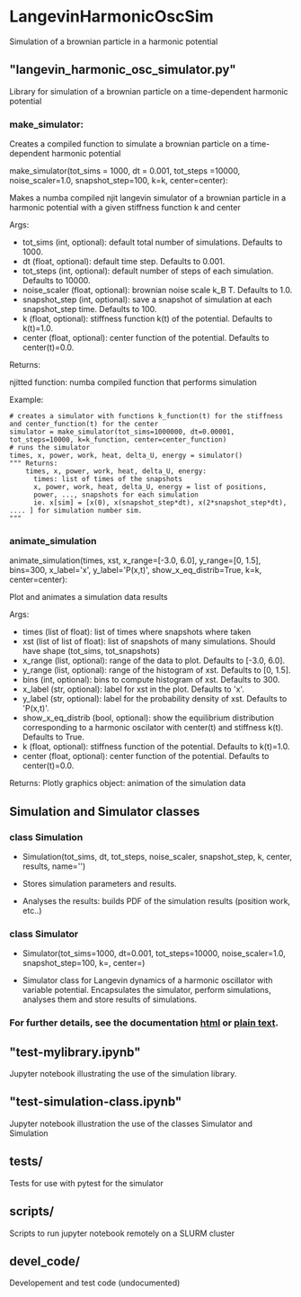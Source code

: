 # LangevinHarmonicOscSim

Simulation of a brownian particle in a harmonic potential

## "langevin_harmonic_osc_simulator.py"

Library for simulation of a brownian particle on a time-dependent
harmonic potential

### make_simulator:

Creates a compiled function to simulate a brownian
particle on a time-dependent harmonic potential

make_simulator(tot_sims = 1000, dt = 0.001, tot_steps =10000, noise_scaler=1.0, snapshot_step=100, k=k, center=center):

Makes a numba compiled njit langevin simulator of a brownian
particle in a harmonic potential with a given stiffness function k and center

Args:

- tot_sims (int, optional): default total number of simulations. Defaults to 1000.
- dt (float, optional): default time step. Defaults to 0.001.
- tot_steps (int, optional): default number of steps of each simulation. Defaults to 10000.
- noise_scaler (float, optional): brownian noise scale k_B T. Defaults to 1.0.
- snapshot_step (int, optional): save a snapshot of simulation at
  each snapshot_step time. Defaults to 100.
- k (float, optional): stiffness function k(t) of the potential. Defaults to k(t)=1.0.
- center (float, optional): center function of the potential. Defaults to center(t)=0.0.

Returns:

njitted function: numba compiled function that performs simulation

Example:

    # creates a simulator with functions k_function(t) for the stiffness and center_function(t) for the center
    simulator = make_simulator(tot_sims=1000000, dt=0.00001, tot_steps=10000, k=k_function, center=center_function)
    # runs the simulator
    times, x, power, work, heat, delta_U, energy = simulator()
    """ Returns:
        times, x, power, work, heat, delta_U, energy:
          times: list of times of the snapshots
          x, power, work, heat, delta_U, energy = list of positions,
          power, ..., snapshots for each simulation
          ie. x[sim] = [x(0), x(snapshot_step*dt), x(2*snapshot_step*dt), .... ] for simulation number sim.
    """

### animate_simulation

animate_simulation(times, xst, x_range=[-3.0, 6.0], y_range=[0, 1.5], bins=300, x_label='x', y_label='P(x,t)', show_x_eq_distrib=True, k=k, center=center):

Plot and animates a simulation data results

Args:

- times (list of float): list of times where snapshots where taken
- xst (list of list of float): list of snapshots of many
  simulations. Should have shape (tot_sims, tot_snapshots)
- x_range (list, optional): range of the data to plot. Defaults to [-3.0, 6.0].
- y_range (list, optional): range of the histogram of xst. Defaults to [0, 1.5].
- bins (int, optional): bins to compute histogram of xst. Defaults to 300.
- x_label (str, optional): label for xst in the plot. Defaults to 'x'.
- y_label (str, optional): label for the probability density of xst. Defaults to 'P(x,t)'.
- show_x_eq_distrib (bool, optional): show the equilibrium
  distribution corresponding to a harmonic oscilator with center(t)
  and stiffness k(t). Defaults to True.
- k (float, optional): stiffness function of the potential. Defaults to k(t)=1.0.
- center (float, optional): center function of the potential. Defaults to center(t)=0.0.

Returns:
Plotly graphics object: animation of the simulation data

## Simulation and Simulator classes

### class Simulation

- Simulation(tot_sims, dt, tot_steps, noise_scaler, snapshot_step, k, center, results, name='')

- Stores simulation parameters and results.

- Analyses the results: builds PDF of the simulation results (position work, etc..)

### class Simulator

- Simulator(tot_sims=1000, dt=0.001, tot_steps=10000, noise_scaler=1.0, snapshot_step=100, k=<function k>, center=<function center>)
  
- Simulator class for Langevin dynamics of a harmonic oscillator with
variable potential. Encapsulates the simulator, perform
simulations, analyses them and store results
of simulations.

### For further details, see the documentation [html](doc.html) or [plain text](doc.txt).

## "test-mylibrary.ipynb"

Jupyter notebook illustrating the use of the simulation library.

## "test-simulation-class.ipynb"

Jupyter notebook illustration the use of the classes Simulator and Simulation

## tests/

Tests for use with pytest for the simulator

## scripts/

Scripts to run jupyter notebook remotely on a SLURM cluster

## devel_code/

Developement and test code (undocumented)
